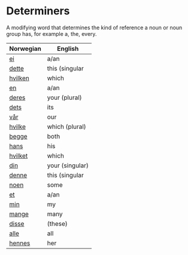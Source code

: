 # Determiners

A modifying word that determines the kind of reference a noun or noun group has, for example a, the, every.

| Norwegian | English |
| --- | --- |
| [ei](https://www.ordnett.no/search?language=no&phrase=ei) | a/an | f |
| [dette](https://www.ordnett.no/search?language=no&phrase=dette) | this (singular |  neuter) |
| [hvilken](https://www.ordnett.no/search?language=no&phrase=hvilken) | which | m |
| [en](https://www.ordnett.no/search?language=no&phrase=en) | a/an | m |
| [deres](https://www.ordnett.no/search?language=no&phrase=deres) | your (plural) | None |
| [dets](https://www.ordnett.no/search?language=no&phrase=dets) | its | i |
| [vår](https://www.ordnett.no/search?language=no&phrase=vår) | our |  |
| [hvilke](https://www.ordnett.no/search?language=no&phrase=hvilke) | which (plural) |  |
| [begge](https://www.ordnett.no/search?language=no&phrase=begge) | both |  |
| [hans](https://www.ordnett.no/search?language=no&phrase=hans) | his | m |
| [hvilket](https://www.ordnett.no/search?language=no&phrase=hvilket) | which | i |
| [din](https://www.ordnett.no/search?language=no&phrase=din) | your (singular) |  |
| [denne](https://www.ordnett.no/search?language=no&phrase=denne) | this (singular |  masculine and femenine) |
| [noen](https://www.ordnett.no/search?language=no&phrase=noen) | some |  |
| [et](https://www.ordnett.no/search?language=no&phrase=et) | a/an | i |
| [min](https://www.ordnett.no/search?language=no&phrase=min) | my |  |
| [mange](https://www.ordnett.no/search?language=no&phrase=mange) | many |  |
| [disse](https://www.ordnett.no/search?language=no&phrase=disse) | (these) |  |
| [alle](https://www.ordnett.no/search?language=no&phrase=alle) | all |  |
| [hennes](https://www.ordnett.no/search?language=no&phrase=hennes) | her | f |

